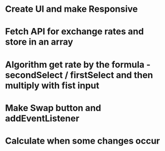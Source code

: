 # Create UI and make Responsive

# Fetch API for exchange rates and store in an array

# Algorithm get rate by the formula - secondSelect / firstSelect and then multiply with fist input

# Make Swap button and addEventListener

# Calculate when some changes occur
